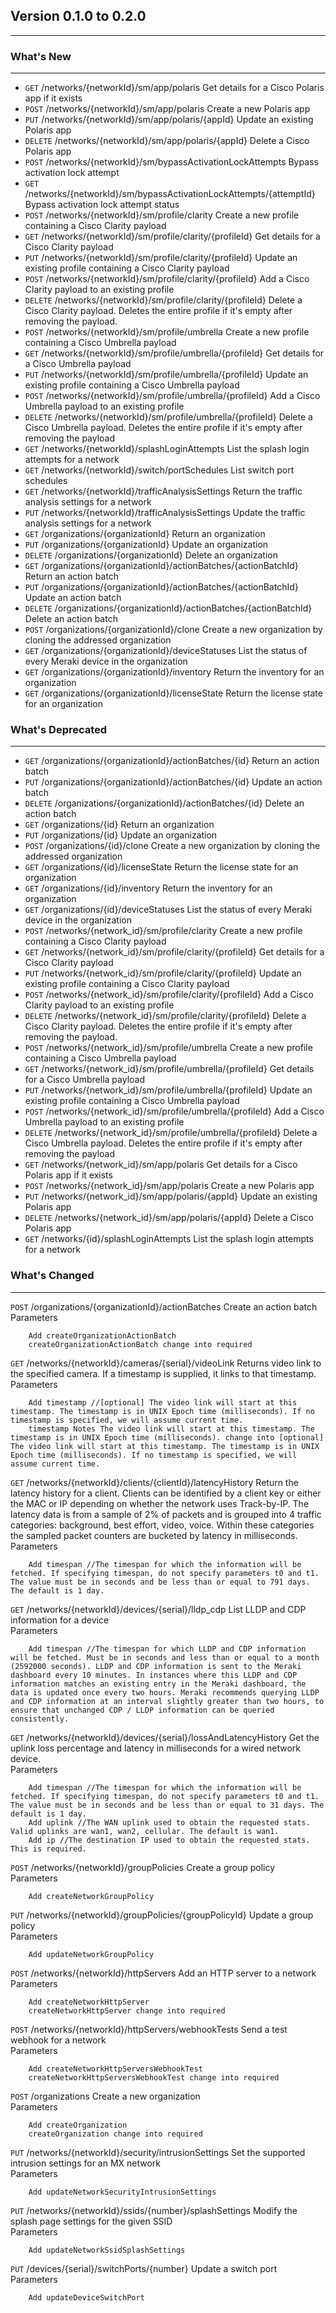## Version 0.1.0 to 0.2.0
---
### What's New
---
* `GET` /networks/{networkId}/sm/app/polaris Get details for a Cisco Polaris app if it exists
* `POST` /networks/{networkId}/sm/app/polaris Create a new Polaris app
* `PUT` /networks/{networkId}/sm/app/polaris/{appId} Update an existing Polaris app
* `DELETE` /networks/{networkId}/sm/app/polaris/{appId} Delete a Cisco Polaris app
* `POST` /networks/{networkId}/sm/bypassActivationLockAttempts Bypass activation lock attempt
* `GET` /networks/{networkId}/sm/bypassActivationLockAttempts/{attemptId} Bypass activation lock attempt status
* `POST` /networks/{networkId}/sm/profile/clarity Create a new profile containing a Cisco Clarity payload
* `GET` /networks/{networkId}/sm/profile/clarity/{profileId} Get details for a Cisco Clarity payload
* `PUT` /networks/{networkId}/sm/profile/clarity/{profileId} Update an existing profile containing a Cisco Clarity payload
* `POST` /networks/{networkId}/sm/profile/clarity/{profileId} Add a Cisco Clarity payload to an existing profile
* `DELETE` /networks/{networkId}/sm/profile/clarity/{profileId} Delete a Cisco Clarity payload. Deletes the entire profile if it's empty after removing the payload.
* `POST` /networks/{networkId}/sm/profile/umbrella Create a new profile containing a Cisco Umbrella payload
* `GET` /networks/{networkId}/sm/profile/umbrella/{profileId} Get details for a Cisco Umbrella payload
* `PUT` /networks/{networkId}/sm/profile/umbrella/{profileId} Update an existing profile containing a Cisco Umbrella payload
* `POST` /networks/{networkId}/sm/profile/umbrella/{profileId} Add a Cisco Umbrella payload to an existing profile
* `DELETE` /networks/{networkId}/sm/profile/umbrella/{profileId} Delete a Cisco Umbrella payload. Deletes the entire profile if it's empty after removing the payload
* `GET` /networks/{networkId}/splashLoginAttempts List the splash login attempts for a network
* `GET` /networks/{networkId}/switch/portSchedules List switch port schedules
* `GET` /networks/{networkId}/trafficAnalysisSettings Return the traffic analysis settings for a network
* `PUT` /networks/{networkId}/trafficAnalysisSettings Update the traffic analysis settings for a network
* `GET` /organizations/{organizationId} Return an organization
* `PUT` /organizations/{organizationId} Update an organization
* `DELETE` /organizations/{organizationId} Delete an organization
* `GET` /organizations/{organizationId}/actionBatches/{actionBatchId} Return an action batch
* `PUT` /organizations/{organizationId}/actionBatches/{actionBatchId} Update an action batch
* `DELETE` /organizations/{organizationId}/actionBatches/{actionBatchId} Delete an action batch
* `POST` /organizations/{organizationId}/clone Create a new organization by cloning the addressed organization
* `GET` /organizations/{organizationId}/deviceStatuses List the status of every Meraki device in the organization
* `GET` /organizations/{organizationId}/inventory Return the inventory for an organization
* `GET` /organizations/{organizationId}/licenseState Return the license state for an organization

### What's Deprecated
---
* `GET` /organizations/{organizationId}/actionBatches/{id} Return an action batch
* `PUT` /organizations/{organizationId}/actionBatches/{id} Update an action batch
* `DELETE` /organizations/{organizationId}/actionBatches/{id} Delete an action batch
* `GET` /organizations/{id} Return an organization
* `PUT` /organizations/{id} Update an organization
* `POST` /organizations/{id}/clone Create a new organization by cloning the addressed organization
* `GET` /organizations/{id}/licenseState Return the license state for an organization
* `GET` /organizations/{id}/inventory Return the inventory for an organization
* `GET` /organizations/{id}/deviceStatuses List the status of every Meraki device in the organization
* `POST` /networks/{network_id}/sm/profile/clarity Create a new profile containing a Cisco Clarity payload
* `GET` /networks/{network_id}/sm/profile/clarity/{profileId} Get details for a Cisco Clarity payload
* `PUT` /networks/{network_id}/sm/profile/clarity/{profileId} Update an existing profile containing a Cisco Clarity payload
* `POST` /networks/{network_id}/sm/profile/clarity/{profileId} Add a Cisco Clarity payload to an existing profile
* `DELETE` /networks/{network_id}/sm/profile/clarity/{profileId} Delete a Cisco Clarity payload. Deletes the entire profile if it's empty after removing the payload.
* `POST` /networks/{network_id}/sm/profile/umbrella Create a new profile containing a Cisco Umbrella payload
* `GET` /networks/{network_id}/sm/profile/umbrella/{profileId} Get details for a Cisco Umbrella payload
* `PUT` /networks/{network_id}/sm/profile/umbrella/{profileId} Update an existing profile containing a Cisco Umbrella payload
* `POST` /networks/{network_id}/sm/profile/umbrella/{profileId} Add a Cisco Umbrella payload to an existing profile
* `DELETE` /networks/{network_id}/sm/profile/umbrella/{profileId} Delete a Cisco Umbrella payload. Deletes the entire profile if it's empty after removing the payload
* `GET` /networks/{network_id}/sm/app/polaris Get details for a Cisco Polaris app if it exists
* `POST` /networks/{network_id}/sm/app/polaris Create a new Polaris app
* `PUT` /networks/{network_id}/sm/app/polaris/{appId} Update an existing Polaris app
* `DELETE` /networks/{network_id}/sm/app/polaris/{appId} Delete a Cisco Polaris app
* `GET` /networks/{id}/splashLoginAttempts List the splash login attempts for a network

### What's Changed
---
`POST` /organizations/{organizationId}/actionBatches Create an action batch  
    Parameters

        Add createOrganizationActionBatch
        createOrganizationActionBatch change into required
`GET` /networks/{networkId}/cameras/{serial}/videoLink Returns video link to the specified camera. If a timestamp is supplied, it links to that timestamp.  
    Parameters

        Add timestamp //[optional] The video link will start at this timestamp. The timestamp is in UNIX Epoch time (milliseconds). If no timestamp is specified, we will assume current time.
        timestamp Notes The video link will start at this timestamp. The timestamp is in UNIX Epoch time (milliseconds). change into [optional] The video link will start at this timestamp. The timestamp is in UNIX Epoch time (milliseconds). If no timestamp is specified, we will assume current time.
`GET` /networks/{networkId}/clients/{clientId}/latencyHistory Return the latency history for a client. Clients can be identified by a client key or either the MAC or IP depending on whether the network uses Track-by-IP. The latency data is from a sample of 2% of packets and is grouped into 4 traffic categories: background, best effort, video, voice. Within these categories the sampled packet counters are bucketed by latency in milliseconds.  
    Parameters

        Add timespan //The timespan for which the information will be fetched. If specifying timespan, do not specify parameters t0 and t1. The value must be in seconds and be less than or equal to 791 days. The default is 1 day.
`GET` /networks/{networkId}/devices/{serial}/lldp_cdp List LLDP and CDP information for a device  
    Parameters

        Add timespan //The timespan for which LLDP and CDP information will be fetched. Must be in seconds and less than or equal to a month (2592000 seconds). LLDP and CDP information is sent to the Meraki dashboard every 10 minutes. In instances where this LLDP and CDP information matches an existing entry in the Meraki dashboard, the data is updated once every two hours. Meraki recommends querying LLDP and CDP information at an interval slightly greater than two hours, to ensure that unchanged CDP / LLDP information can be queried consistently.
`GET` /networks/{networkId}/devices/{serial}/lossAndLatencyHistory Get the uplink loss percentage and latency in milliseconds for a wired network device.  
    Parameters

        Add timespan //The timespan for which the information will be fetched. If specifying timespan, do not specify parameters t0 and t1. The value must be in seconds and be less than or equal to 31 days. The default is 1 day.
        Add uplink //The WAN uplink used to obtain the requested stats. Valid uplinks are wan1, wan2, cellular. The default is wan1.
        Add ip //The destination IP used to obtain the requested stats. This is required.
`POST` /networks/{networkId}/groupPolicies Create a group policy  
    Parameters

        Add createNetworkGroupPolicy
`PUT` /networks/{networkId}/groupPolicies/{groupPolicyId} Update a group policy  
    Parameters

        Add updateNetworkGroupPolicy
`POST` /networks/{networkId}/httpServers Add an HTTP server to a network  
    Parameters

        Add createNetworkHttpServer
        createNetworkHttpServer change into required
`POST` /networks/{networkId}/httpServers/webhookTests Send a test webhook for a network  
    Parameters

        Add createNetworkHttpServersWebhookTest
        createNetworkHttpServersWebhookTest change into required
`POST` /organizations Create a new organization  
    Parameters

        Add createOrganization
        createOrganization change into required
`PUT` /networks/{networkId}/security/intrusionSettings Set the supported intrusion settings for an MX network  
    Parameters

        Add updateNetworkSecurityIntrusionSettings
`PUT` /networks/{networkId}/ssids/{number}/splashSettings Modify the splash page settings for the given SSID  
    Parameters

        Add updateNetworkSsidSplashSettings
`PUT` /devices/{serial}/switchPorts/{number} Update a switch port  
    Parameters

        Add updateDeviceSwitchPort

